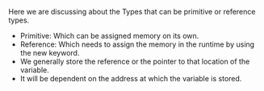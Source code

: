 Here we are discussing about the Types that can be primitive or reference types.
- Primitive: Which can be assigned memory on its own.
- Reference: Which needs to assign the memory in the runtime by using the new keyword.
- We generally store the reference or the pointer to that location of the variable.
- It will be dependent on the address at which the variable is stored.
